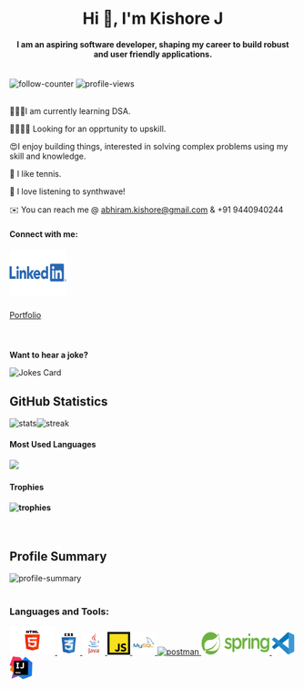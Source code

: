 <!-- <div align="center">
  <img src="/images/giphy.webp" width="800" height="600"/>
</div> -->

<base target="_blank">
<h1 align="center">Hi 👋, I'm Kishore J</h1>

<h4 align="center">I am an aspiring software developer, shaping my career to build robust and user friendly applications.</h4>

<br>

<div>
  <img src="https://img.shields.io/github/followers/jkka777.svg?style=social" alt="follow-counter"/>
  <img src="https://komarev.com/ghpvc/?username=jkka777" alt="profile-views"/>
</div>

<br>

<p></p>
<p>👨🏽‍💻I am currently learning DSA.</p>

<p>🫱🏽‍🫲🏽 Looking for an opprtunity to upskill.</p>

<p>😍I enjoy building things, interested in solving complex problems using my skill and knowledge.</p>

<p>🎾 I like tennis.</p>

<p>🎵 I love listening to synthwave!</p>

✉️ You can reach me @ abhiram.kishore@gmail.com & +91 9440940244

<h4 align="left">Connect with me:</h4>
<div align="left">
  <a href="https://www.linkedin.com/in/kishorejeelugula/" target="_blank">
    <img src="/images/linkedin.webp" width="100" height="80" alt="linkedin logo"  />
  </a>
</div>

###
###
<a href="https://jkka777.github.io/" target="_blank">Portfolio</a>
###
<br>
  
**Want to hear a joke?**

![Jokes Card](https://readme-jokes.vercel.app/api)

<div>
  <h2>GitHub Statistics</h2>
  <div style="display:flex;">
    <img src="https://[github-readme-stats-jkka777.vercel.app](https://github-readme-stats-git-master-kishore-js-projects.vercel.app/api?username=jkka777&theme=graywhite&show_icons=true&hide_border=true)/api?username=jkka777&theme=graywhite&show_icons=true&hide_border=true" alt="stats"/>
    <img src="https://github-readme-streak-stats.herokuapp.com?user=jkka777&hide_border=false&date_format=j%20M%5B%20Y%5D" alt="streak" />
  </div>
  <h4>Most Used Languages<h4/>
  <div>
    <img src="https://github-readme-stats.vercel.app/api/top-langs/?username=jkka777" />
  </div>
  <div>
    <h4>Trophies</h4>
    <img src="https://github-profile-trophy.vercel.app/?username=jkka777" alt="trophies"/>
  </div>
</div>

<br>

<div>
  <h2>Profile Summary</h2>  
  <img src="https://github-profile-summary-cards.vercel.app/api/cards/profile-details?username=jkka777&theme=vue" alt="profile-summary"/>
</div>

<br>

 <h3 align="left">Languages and Tools:</h3>
  
<p align="left">
  <a href="https://www.w3.org/html/" target="_blank" rel="noreferrer"> <img src="/images/html.webp" alt="html5" width="80" height="50"/> </a>
  <a href="https://www.w3schools.com/css/" target="_blank" rel="noreferrer"> <img src="/images/css.webp" alt="css3" width="40" height="40"/> </a> 
  <a href="https://www.java.com" target="_blank" rel="noreferrer"> <img src="/images/java.webp" alt="java" width="40" height="40"/> </a> 
  <a href="https://developer.mozilla.org/en-US/docs/Web/JavaScript" target="_blank" rel="noreferrer"> <img src="/images/javascript.webp" alt="javascript" width="40" height="40"/> </a> 
  <a href="https://www.mysql.com/" target="_blank" rel="noreferrer"> <img src="/images/mysql.webp" alt="mysql" width="40" height="40"/> </a> 
  <a href="https://postman.com" target="_blank" rel="noreferrer"> <img src="https://www.vectorlogo.zone/logos/getpostman/getpostman-icon.svg" alt="postman" width="40" height="40"/> </a> 
  <a href="https://spring.io/" target="_blank" rel="noreferrer"> <img src="/images/spring.webp" alt="spring" width="120" height="40"/> </a> 
  <a href="https://code.visualstudio.com/" target="_blank" rel="noreferrer"> <img src="/images/vs-code.webp" alt="vs-code" width="40" height="40"/> </a> 
  <a href="https://www.jetbrains.com/idea/" target="_blank" rel="noreferrer"> <img src="/images/intellij.webp" alt="intellij" width="40" height="40"/> </a> 
</p>

<!-- <h2>Skills</h2>

<div>
    <img style="height:60px;width:100px;" src="/images/html.webp" alt="html-logo"/>
    <img style="height:60px;width:60px;" src="/images/css.webp" alt="css-logo"/>
    <img style="height:60px;width:60px;margin-left:20px" src="/images/javascript.webp" alt="javascript-logo"/>
    <img style="height:100px;width:100px;margin-left:20px" src="/images/java.webp" alt="java-logo"/>
    <img style="height:100px;width:100px;margin-left:20px" src="/images/mysql.webp" alt="mysql-logo"/>
    <img style="height:60px;width:200px;margin-left:20px" src="/images/spring.webp" alt="spring-logo"/>
</div>
 
<br>
 
<h2>Tools</h2>

<div style="display:flex;gap:40px;">
    <img style="height:60px;width:60px;" src="/images/vs-code.webp" alt="vscode-logo"/>
    <img style="height:60px;width:60px;margin-left:20px" src="/images/intellij.webp" alt="intellij-logo"/>
    <img style="height:60px;width:200px;margin-left:20px" src="/images/spring tool.webp" alt="spring-tool-logo"/>
    <img style="height:60px;width:150px;margin-left:20px" src="/images/netlify.webp" alt="netlify-logo"/>
    <img style="height:60px;width:200px;margin-left:20px" src="/images/heroku.webp" alt="heroku-logo"/>
</div>
 -->
